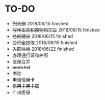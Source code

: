 # TO-DO

* ~~列大纲~~ 2018/06/15 finished
* ~~写作由来和原则和宗旨~~ 2018/06/15 finished
* ~~总的建议~~ 2018/06/15 finished
* ~~公积金提取~~ 2018/06/15 finished
* ~~入职体检~~ 2018/06/22 finished
* 办理通行证和护照
* 医保合并
* ~~book list~~
* 书钞
* ~~申请信用卡~~
* ~~信用卡用卡篇~~
* 广州医保

